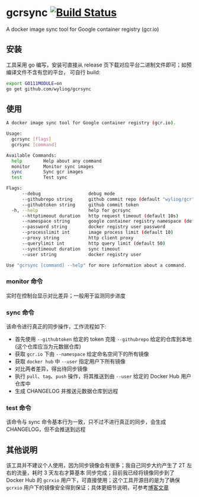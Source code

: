 # gcrsync [![Build Status](https://travis-ci.org/wyliog/gcrsync.svg?branch=master)](https://travis-ci.org/wyliog/gcrsync)

A docker image sync tool for Google container registry (gcr.io)

## 安装

工具采用 go 编写，安装可直接从 release 页下载对应平台二进制文件即可；如预编译文件不含有您的平台，
可自行 build:

```bash
export GO111MODULE=on
go get github.com/wyliog/gcrsync
```

## 使用

```bash
A docker image sync tool for Google container registry (gcr.io).

Usage:
  gcrsync [flags]
  gcrsync [command]

Available Commands:
  help        Help about any command
  monitor     Monitor sync images
  sync        Sync gcr images
  test        Test sync

Flags:
      --debug                  debug mode
      --githubrepo string      github commit repo (default "wyliog/gcr")
      --githubtoken string     github commit token
  -h, --help                   help for gcrsync
      --httptimeout duration   http request timeout (default 10s)
      --namespace string       google container registry namespace (default "google-containers")
      --password string        docker registry user password
      --processlimit int       image process limit (default 10)
      --proxy string           http client proxy
      --querylimit int         http query limit (default 50)
      --synctimeout duration   sync timeout
      --user string            docker registry user

Use "gcrsync [command] --help" for more information about a command.
```

### monitor 命令

实时在控制台显示对比差异；一般用于监测同步进度

### sync 命令

该命令进行真正的同步操作，工作流程如下:

- 首先使用 `--githubtoken` 给定的 token 克隆 `--githubrepo` 给定的仓库到本地(这个仓库应当为元数据仓库)
- 获取 `gcr.io` 下由 `--namespace` 给定命名空间下的所有镜像
- 获取 `docker hub` 中 `--user` 指定用户下所有镜像
- 对比两者差异，得出待同步镜像
- 执行 `pull`、`tag`、`push` 操作，将其推送到由 `--user` 给定的 Docker Hub 用户仓库中
- 生成 CHANGELOG 并推送元数据仓库到远程

### test 命令

该命令与 sync 命令基本行为一致，只不过不进行真正的同步，会生成 CHANGELOG，但不会推送到远程

## 其他说明

该工具并不建议个人使用，因为同步镜像会有很多；我自己同步大约产生了 2T 左右的流量，耗时 3 天左右才算基本
同步完成；目前我已经将镜像同步到了 Docker Hub 的 `gcrxio` 用户下，可直接使用；这个工具开源目的是为了确保
`gcrxio` 用户下的镜像安全得到保证；具体更细节说明，可参考[博客文章](https://wyliog.me/2018/09/17/google-container-registry-sync/)
